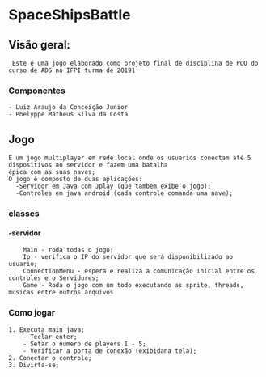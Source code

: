# SpaceShipsBattle
## Visão geral:
     Este é uma jogo elaborado como projeto final de disciplina de POO do curso de ADS no IFPI turma de 20191
  
### Componentes
    - Luiz Araujo da Conceição Junior
    - Phelyppe Matheus Silva da Costa
  
## Jogo
    É um jogo multiplayer em rede local onde os usuarios conectam até 5 dispositivos ao servidor e fazem uma batalha 
    épica com as suas naves;
    O jogo é composto de duas aplicações:
      -Servidor em Java com Jplay (que tambem exibe o jogo);
      -Controles em java android (cada controle comanda uma nave);
  ### classes
   #### -servidor
        Main - roda todas o jogo; 
        Ip - verifica o IP do servidor que será disponibilizado ao usuario;
        ConnectionMenu - espera e realiza a comunicação inicial entre os controles e o Servidores;
        Game - Roda o jogo com um todo executando as sprite, threads, musicas entre outros arquivos

 ### Como jogar
    1. Executa main java;
        - Teclar enter;
        - Setar o numero de players 1 - 5;
        - Verificar a porta de conexão (exibidana tela);
    2. Conectar o controle;
    3. Divirta-se;
